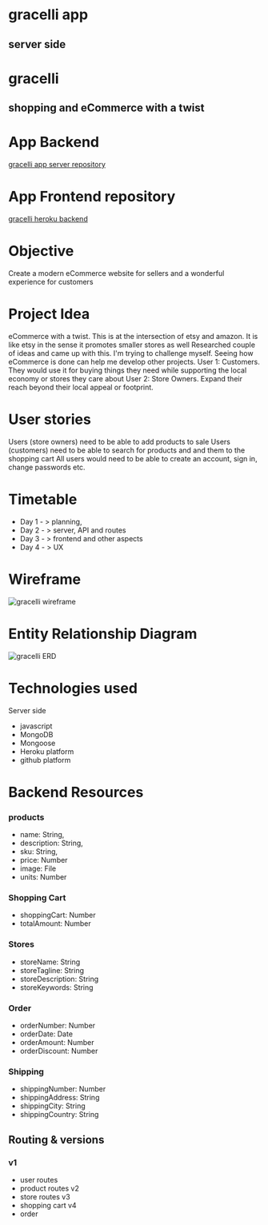 # gracelli app

## server side

# gracelli 

## shopping and eCommerce with a twist

# App Backend
[gracelli app server repository](https://github.com/mindmarine/gracelli-server)

# App Frontend repository
[gracelli heroku backend](https://gracelli.herokuapp.com/)

# Objective
Create a modern eCommerce website for sellers and a wonderful experience for customers

# Project Idea

eCommerce with a twist. This is at the intersection of etsy and amazon. It is like etsy in the sense it promotes smaller stores as well
Researched couple of ideas and came up with this. I'm trying to challenge myself.
Seeing how eCommerce is done can help me develop other projects.
User 1: Customers. They would use it for buying things they need while supporting the local economy or stores they care about
User 2: Store Owners. Expand their reach beyond their local appeal or footprint.

# User stories

Users (store owners) need to be able to add products to sale
Users (customers) need to be able to search for products and and them to the shopping cart
All users would need to be able to create an account, sign in, change passwords etc.


# Timetable

- Day 1 - > planning, 
- Day 2 - > server, API and routes
- Day 3 - > frontend and other aspects
- Day 4 - > UX


# Wireframe
![gracelli wireframe](public/gracelli_wireframe.png "gracelli wireframe")

# Entity Relationship Diagram

![gracelli ERD](public/Eccomerce_Entity_Relationship_Diagram.png "gracelli entity relationship diagram")


# Technologies used

Server side
- javascript
- MongoDB
- Mongoose
- Heroku platform
- github platform
  
# Backend Resources

### products
- name: String, 
- description: String, 
- sku: String, 
- price: Number
- image: File
- units: Number

### Shopping Cart
- shoppingCart: Number
- totalAmount: Number

### Stores
- storeName: String
- storeTagline: String
- storeDescription: String
- storeKeywords: String

### Order
- orderNumber: Number
- orderDate: Date
- orderAmount: Number
- orderDiscount: Number

### Shipping
- shippingNumber:  Number
- shippingAddress: String
- shippingCity: String
- shippingCountry: String


## Routing & versions

### v1
- user routes
- product routes
v2
- store routes
v3
- shopping cart
v4
- order
